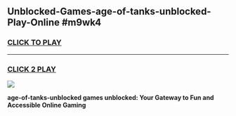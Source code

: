 
## Unblocked-Games-age-of-tanks-unblocked-Play-Online #m9wk4
<h3>
<a href="https://news.freeplayer.one?title=age-of-tanks-unblocked&ref=3">CLICK TO PLAY</a></h3>
<hr>

<h3>
<a href="https://news.freeplayer.one?title=age-of-tanks-unblocked&ref=3">CLICK 2 PLAY</a>
  
</h3>

<a href="https://news.freeplayer.one?title=age-of-tanks-unblocked&ref=3"><img src="https://clearcache.store/games.png"></a>


**age-of-tanks-unblocked games unblocked: Your Gateway to Fun and Accessible Online Gaming**
